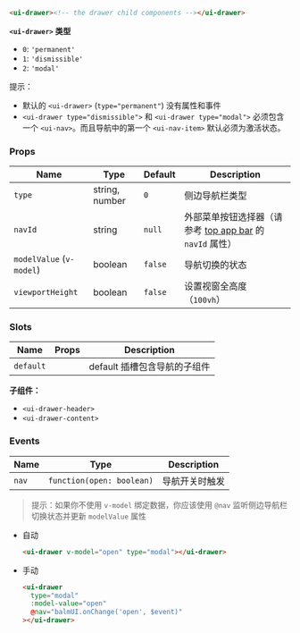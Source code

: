```html
<ui-drawer><!-- the drawer child components --></ui-drawer>
```

**`<ui-drawer>` 类型**

- `0`: `'permanent'`
- `1`: `'dismissible'`
- `2`: `'modal'`

提示：

- 默认的 `<ui-drawer>` (`type="permanent"`) 没有属性和事件
- `<ui-drawer type="dismissible">` 和 `<ui-drawer type="modal">` 必须包含一个 `<ui-nav>`。而且导航中的第一个 `<ui-nav-item>` 默认必须为激活状态。

### Props

| Name                     | Type           | Default | Description                                                                       |
| ------------------------ | -------------- | ------- | --------------------------------------------------------------------------------- |
| `type`                   | string, number | `0`     | 侧边导航栏类型                                                                    |
| `navId`                  | string         | `null`  | 外部菜单按钮选择器（请参考 [top app bar](/#/layout/top-app-bar) 的 `navId` 属性） |
| `modelValue` (`v-model`) | boolean        | `false` | 导航切换的状态                                                                    |
| `viewportHeight`         | boolean        | `false` | 设置视窗全高度（`100vh`）                                                         |

### Slots

| Name      | Props | Description                  |
| --------- | ----- | ---------------------------- |
| `default` |       | default 插槽包含导航的子组件 |

**子组件：**

- `<ui-drawer-header>`
- `<ui-drawer-content>`

### Events

| Name  | Type                      | Description    |
| ----- | ------------------------- | -------------- |
| `nav` | `function(open: boolean)` | 导航开关时触发 |

> 提示：如果你不使用 `v-model` 绑定数据，你应该使用 `@nav` 监听侧边导航栏切换状态并更新 `modelValue` 属性

- 自动

  ```html
  <ui-drawer v-model="open" type="modal"></ui-drawer>
  ```

- 手动

  ```html
  <ui-drawer
    type="modal"
    :model-value="open"
    @nav="balmUI.onChange('open', $event)"
  ></ui-drawer>
  ```
